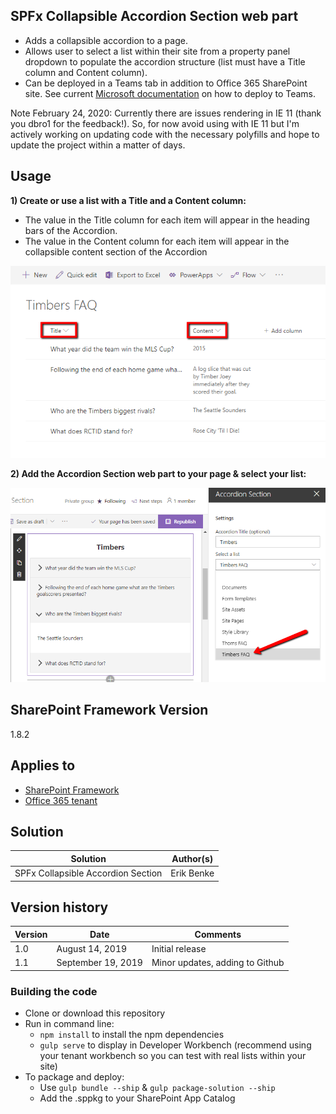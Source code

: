 ## SPFx Collapsible Accordion Section web part

* Adds a collapsible accordion to a page.
* Allows user to select a list within their site from a property panel dropdown to populate the accordion structure (list must have a Title column and Content column).
* Can be deployed in a Teams tab in addition to Office 365 SharePoint site. See current [Microsoft documentation](https://docs.microsoft.com/en-us/sharepoint/dev/spfx/web-parts/get-started/using-web-part-as-ms-teams-tab) on how to deploy to Teams.

Note February 24, 2020: Currently there are issues rendering in IE 11 (thank you dbro1 for the feedback!).  So, for now avoid using with IE 11 but I'm actively working on updating code with the necessary polyfills and hope to update the project within a matter of days.

## Usage

**1) Create or use a list with a Title and a Content column:**
* The value in the Title column for each item will appear in the heading bars of the Accordion.  
* The value in the Content column for each item will appear in the collapsible content section of the Accordion    



![Create list for use with the Accordion](./assets/ListForAccordion.png)

**2) Add the Accordion Section web part to your page & select your list:**  



![Select list from property panel for use with the Accordion](./assets/AccordionSettings.png)

## SharePoint Framework Version 
1.8.2

## Applies to

* [SharePoint Framework](https:/dev.office.com/sharepoint)
* [Office 365 tenant](https://dev.office.com/sharepoint/docs/spfx/set-up-your-development-environment)

## Solution

Solution|Author(s)
--------|---------
SPFx Collapsible Accordion Section|Erik Benke


## Version history

Version|Date|Comments
-------|----|--------
1.0|August 14, 2019|Initial release
1.1|September 19, 2019|Minor updates, adding to Github


### Building the code

- Clone or download this repository
- Run in command line:
  - `npm install` to install the npm dependencies
  - `gulp serve` to display in Developer Workbench (recommend using your tenant workbench so you can test with real lists within your site)
- To package and deploy:
  - Use `gulp bundle --ship` & `gulp package-solution --ship`
  - Add the .sppkg to your SharePoint App Catalog


